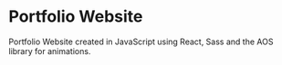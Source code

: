# Portfolio Website
Portfolio Website created in JavaScript using React, Sass and the AOS library for animations.

